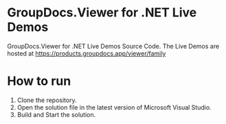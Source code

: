 # GroupDocs.Viewer for .NET Live Demos

GroupDocs.Viewer for .NET Live Demos Source Code.
The Live Demos are hosted at https://products.groupdocs.app/viewer/family
 
# How to run
 
 1. Clone the repository.
 2. Open the solution file in the latest version of Microsoft Visual Studio.
 3. Build and Start the solution.
